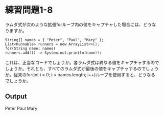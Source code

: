 # 練習問題1-8

ラムダ式が次のような拡張forループ内の値をキャプチャした場合には、どうなりますか。

    String[] names = { "Peter", "Paul", "Mary" };
    List<Runnable> runners = new ArrayList<>();
    for(String name: names)
    runners.add(() -> System.out.println(name));

これは、正当なコードでしょうか。各ラムダ式は異なる値をキャプチャするのでしょうか。それとも、すべてのラムダ式が最後の値をキャプチャするのでしょうか。従来のfor(int i = 0; i < names.length; i++)ループを使用すると、どうなるでしょうか。

## Output

Peter
Paul
Mary
